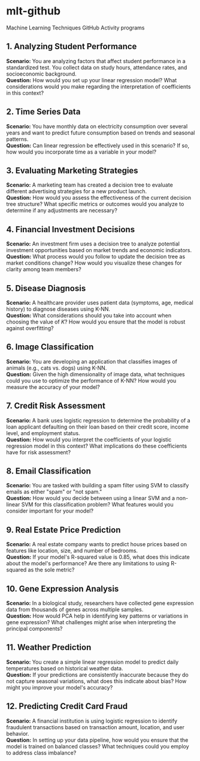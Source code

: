 # mlt-github
Machine Learning Techniques GitHub Activity programs

## 1. Analyzing Student Performance
**Scenario:** You are analyzing factors that affect student performance in a standardized test. You collect data on study hours, attendance rates, and socioeconomic background.  
**Question:** How would you set up your linear regression model? What considerations would you make regarding the interpretation of coefficients in this context?

## 2. Time Series Data
**Scenario:** You have monthly data on electricity consumption over several years and want to predict future consumption based on trends and seasonal patterns.  
**Question:** Can linear regression be effectively used in this scenario? If so, how would you incorporate time as a variable in your model?

## 3. Evaluating Marketing Strategies
**Scenario:** A marketing team has created a decision tree to evaluate different advertising strategies for a new product launch.  
**Question:** How would you assess the effectiveness of the current decision tree structure? What specific metrics or outcomes would you analyze to determine if any adjustments are necessary?

## 4. Financial Investment Decisions
**Scenario:** An investment firm uses a decision tree to analyze potential investment opportunities based on market trends and economic indicators.  
**Question:** What process would you follow to update the decision tree as market conditions change? How would you visualize these changes for clarity among team members?

## 5. Disease Diagnosis
**Scenario:** A healthcare provider uses patient data (symptoms, age, medical history) to diagnose diseases using K-NN.  
**Question:** What considerations should you take into account when choosing the value of $K$? How would you ensure that the model is robust against overfitting?

## 6. Image Classification
**Scenario:** You are developing an application that classifies images of animals (e.g., cats vs. dogs) using K-NN.  
**Question:** Given the high dimensionality of image data, what techniques could you use to optimize the performance of K-NN? How would you measure the accuracy of your model?

## 7. Credit Risk Assessment
**Scenario:** A bank uses logistic regression to determine the probability of a loan applicant defaulting on their loan based on their credit score, income level, and employment status.  
**Question:** How would you interpret the coefficients of your logistic regression model in this context? What implications do these coefficients have for risk assessment?

## 8. Email Classification
**Scenario:** You are tasked with building a spam filter using SVM to classify emails as either "spam" or "not spam."  
**Question:** How would you decide between using a linear SVM and a non-linear SVM for this classification problem? What features would you consider important for your model?

## 9. Real Estate Price Prediction
**Scenario:** A real estate company wants to predict house prices based on features like location, size, and number of bedrooms.  
**Question:** If your model's R-squared value is 0.85, what does this indicate about the model's performance? Are there any limitations to using R-squared as the sole metric?

## 10. Gene Expression Analysis
**Scenario:** In a biological study, researchers have collected gene expression data from thousands of genes across multiple samples.  
**Question:** How would PCA help in identifying key patterns or variations in gene expression? What challenges might arise when interpreting the principal components?

## 11. Weather Prediction
**Scenario:** You create a simple linear regression model to predict daily temperatures based on historical weather data.  
**Question:** If your predictions are consistently inaccurate because they do not capture seasonal variations, what does this indicate about bias? How might you improve your model's accuracy?

## 12. Predicting Credit Card Fraud
**Scenario:** A financial institution is using logistic regression to identify fraudulent transactions based on transaction amount, location, and user behavior.  
**Question:** In setting up your data pipeline, how would you ensure that the model is trained on balanced classes? What techniques could you employ to address class imbalance?
